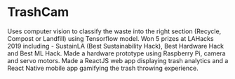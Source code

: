 # TrashCam
Uses computer vision to classify the waste into the right section (Recycle, Compost or Landfill) using Tensorflow model. Won 5 prizes at LAHacks 2019 including - SustainLA (Best Sustainability Hack), Best Hardware Hack and Best ML Hack. Made a hardware prototype using Raspberry Pi, camera and servo motors. Made a ReactJS web app displaying trash analytics and a React Native mobile app gamifying the trash throwing experience.

